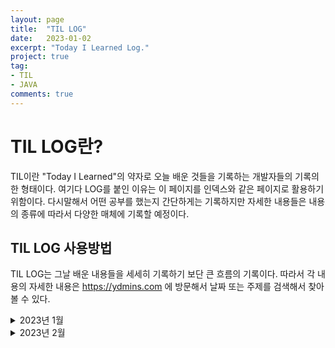 ```yaml
---
layout: page
title:  "TIL LOG"
date:   2023-01-02
excerpt: "Today I Learned Log."
project: true
tag:
- TIL
- JAVA
comments: true
---
```



# TIL LOG란?
TIL이란 "Today I Learned"의 약자로 오늘 배운 것들을 기록하는 개발자들의 기록의 한 형태이다. 여기다 LOG를 붙인 이유는 이 페이지를 인덱스와 같은 페이지로 활용하기 위함이다. 다시말해서 어떤 공부를 했는지 간단하게는 기록하지만 자세한 내용들은 내용의 종류에 따라서 다양한 매체에 기록할 예정이다.

## TIL LOG 사용방법
TIL LOG는 그날 배운 내용들을 세세히 기록하기 보단 큰 흐름의 기록이다. 따라서 각 내용의 자세한 내용은 https://ydmins.com 에 방문해서 날짜 또는 주제를 검색해서 찾아볼 수 있다.

<details>
<summary>2023년 1월</summary>
<div markdown="1">       
#### 2023-01-02 MON
1. 패스트캠퍼스 - 스프링의 정석 강의를 들었다.
  - MySQL 작동안하는 이슈가 있었다.
  - Bean 관련 또는 3과 전체 복습이 필요해 보인다.

2. GITHUB을 이용해서 TIL용 블로그를 만들었다.
  - 개발 공부 일기쓰듯이 사용할 계획이다.
    
#### 2023-01-03 TUE
1. 스프링의 정석 Chpater3 처음부터 다시 듣기 시작했다.
  - Spring DI에 대해 배우기 시작했다.
  - 변경에 유리한 코드를 작성하기 위해 분리를 잘 해야 한다. 분리하는 방법에는 3가지가 있다. 
    1. 변하는 것과 변하지 않는 것을 구분
    2. 관심사에 따라서 구분
    3. 중복코드를 분리
  - Properties 객체는 파일을 불러오고 저장하는 등에 편리함이 있어서 사용한다.
2. ydmins.github.io 수정했다.
  - 어제 처음으로 github.io 블로그를 만들 때는 많이 낯설었는데 오늘은 확실히 좀 더 보였다. 확실히 할수록 나아진다.

#### 2023-01-04 WED
1. 스프링의 정석 Chapter3 Spring DI 개념을 이해하기 위한 기초강의를 다 들었다.
    - 객체 컨테이너 (ApplicationContext)에 대해 배웠다.
        - 객체들을 Map에 넣어두고 사용하는 기능이다.
        - 객체를 자동으로 등록하는 @Component
        - 객체를 이름을 이용해 자동으로 찾아서 연결해주는 @Resource
        - 객체를 타입을 이용해서 자동으로 찾아서 연결해주는 @Autowired 를 알게되었다.
        - Annotaion 사용시 장점
            - 작성해야 할 코드 줄어든다. -> 관리해야 할 코드 줄어든다. & 실수가 줄어든다
    

  - 아직 Spring DI를 잘 이해 못한것 같다.

#### 2023-01-05 THU
1. 스프링의 정석 Chpater3 Spring DI 개념을 제대로 들어가기전 일단 한 번 써보기를 했다.
    - xml 파일을 이용해서 Beans 태그 내에 Bean들을 정의해 보았다.
        - Bean 태그 사이에 내용들
            - property
                Setter가 정의되어 있을 경우에 사용 가능하다.
            - contructor-arg
                생성자가 선언되어 있을 경우에 사용 가능하다.
    - 강의를 듣는 내내 bean을 왜 굳이 만드는 것일까?란 물음이 계속 들었다.
        - 다음 강의 초반 부분만 살짝 들었는데, Bean이라는 것이 재사용 가능한 Component, 상태(Intance Variable), Getter, Setter, No-Args-Constroctor를 따로 저장해 둔 것이라고 한다. 즉, 오늘까지 이해한 바로는 계속 사용해야 할 것들을 콩속에 넣어두고 필요할 때마다 꺼내쓰도록 만든것이 bean이라는 것이다.
    

#### 2023-01-06 Fri
1. 스프링 정석 Chapter3 Spring DI 개념을 제대로 시작했다.
    - Bean은 Spring Container가 관리하는 객체이다.
    - Spring Container는 Bean의 저장소이자 관리자(생성, 소멸, 연결)이다.
2. Application Context에 대해서 배웠다.
    - TIL을 기록하다 보니 Spring Container에서 왜 갑자기 Application Context로 넘어왔는지 모른다는 점을 발견했다.
    - 줄여서 AC라고한다.
    
#### 2023-01-07 Sat
1. 스프링 정석 Chapter3 Spring DI 강의를 다 들었다.
    - 지난번에 파악을 못한 ApplicationContext를 이해하게 됐다.
        - XMl을 이용해서 ApplicationContext에 저장할 Bean들을 설정한다.
        - @Component Annotation을 사용하면 XML을 작성하지 않고 ApplicationContext에 Bean을 설정할 수 있다.
        - @Autowired 또는 @Resource를 사용하면 ApplicationContext에 저장되어있는 객체를 주입해서 사용할 수 있다.
            - @Autowired는 타입으로 객체를 검색한다. 만약 같은 타입의 객체가 여러개 있다면 이름이 같은 것을 찾는다.
            - @Resource는 이름으로 객체를 검색한다. 일치하는 이름의 객체가 없다면 예외가 발생한다.
    - Spring DI란
        - ApplicationContext에 저장되어 있는 Bean을 호출할 때 Bean이 사용할 객체를 전달해 주는 것을 "의존성 주입 (Dependency Injction)"이라 한다.
        - 즉, DI의 의존성은 Bean의 관점이다.

#### 2023-01-09 Mon
1. 스프링 정석 Chpater2 관심사의 분리와 MVC 패턴에 대한 강의를 들었다.
    - 코드를 입력, 처리, 출력으로 분리 시켜 작성하는 코드는 처리에 집중할 수 있다.
    - 이 때 처리부분의 코드를 Controller라고 한다. 
    - Controller에서 처리한 결과를 Model 객체에 담아둔다.
    - 이 Model의 데이터를 기반으로 View 영역이 결과물을 출력해준다.
    - MVC란?
        - 관심사의 분리를 통해 코드를 Controller(처리영역)과 View(출력영역)으로 나누고 그 두 영역에 데이터를 전달하기 위해 Model이라는 데이터 전달 객체를 도입한 코딩 방식이다.
    
#### 2023-01-10 Tue
1. 스프링 정석 Chpater2 서블릿과 JSP에 대해한 강의를 들었다.
    - Servlet은 Spring의 Controller와 RequestMapping을 함께 쓰는 것과 같다.
    - JSP는 요청시 Servlet으로 변환된다.
    - Servlet에 대해서 여러가지를 배웠지만 Servlet자체가 무엇인지에 대한 답은 찾지 못했다.
    - 내장객체 (Implicit Obejcts)에 대해서 배웠다.
    
#### 2023-01-11 Wed
1. 스프링 정석 Chapter2 쿠키와 세션에 대한 강의를 들었다.
    - 쿠키는 브라우저에서 생성하여 브라우저에 저장하고 서버와 주고 받는 데이터 모음이다.
    - 세션은 서버에서 생성하여 서버에 저장하고 전달받은 쿠키와 비교하여 사용하는 데이터 모음이다.
    
#### 2023-01-12 Thu
1. 스프링 정석 Chapter2 예외처리에 대한 강의를 들었다.
    - 예외처리를 처리하는 방법이 여러가지가 있다.
        1. try-catch
        2. 클래스 내에 @ExceptionHamdler를 이용한 처리 메서드 생성하기
        3. 새로운 클래스를 만들어 2에서와 같은 ExceptionHandler-method를 생성한다.
           이 때 @ControllerAdvice를 붙여주면 여러 클래스에서 발생하는 Exception을 한 번에 처리할 수 있다. 
            - @ControllerAdvice : 모든 클래스의 Exception을 처리
            - @ControllerAdvice("패키지 패스") : 특정 패스 내의 클래스에서 발생하는 Exception을 처리
        4. Error.jsp : 에러를 띄우는 view 파일을 만든뒤 속성에 isErrorPage="true"를 추가하면 자동으로 에러를 처리해준다.
        5. web.xml에 error-page 속성을 이용해 상태 코드별 띄울 view를 설정할 수 있다.
        6. servlet-context.xml에 SimpleMappingExceptionResolver를 추가해
            - View by Exception
            - Status code by View
           를 설정할 수 있다.
    
#### 2023-01-13 Fri
1. 스프링 정석 Chapter3 Spring으로 DB 연결하는 방법에 대한 강의를 들었다.
     - JDBC를 이용하는 방법과 Spring JDBC를 이용하는 방법
        - JDBC를 사용하면 DriveManager를 사용한다.
        - Spring JDBC를 사용하면 DriverManagerDataSource를 사용한다.
     - Spring JDBC : Bean에 연결 정보를 저장해 두고 사용할 수 있다.
2. 스프링 정석 Chapter3 Spring으로 DB (MySQL)을 다루면서 TDD사용을 배웠다.
     - 인스턴스 객체로 사용되는 DataSource 객체는 테스트 메서드들이 공유해서 사용하지 않는다.
     - 모든 테스트 들은 서로 독립적이어야 하고 실행 횟수에 상관없이 항상 성공해야 한다.
    
#### 2023-01-16 Mon
1. 스프링 정석 Chapter2 DispatcherServlet에 대한 강의를 들었다.
    - DispatcherServlet의 요청 처리 과정
        - 요청을 HandlerMapping에서 어떤 메서드로 처리할지 참조한다.
        - 처리할 메서드를 HandlerAdaptor를 통해 호출하고 결과로 Model과 출력에 사용할 View 이름을 받는다.
        - 이 View 이름을 이용해 ViewResolver에서 정확한 파일정보를 참조한다.
        - 여태까지 취합한 결과 Model,ViewFile 정보를 JstlView를 통해 Response 객체로 만들고 이를 Client로 보낸다.
    - DoDispatch
        - DispatcherServlet이 요청을 처리하는 일련의 과정을 처리하는 DispatcherServlet 내의 메서드이다.
    
#### 2023-01-17 Tue
1. 스프링의 정석 Chapter3 DAO에 대한 강의를 들었다.
    - DAO
        - Data Access Object
        - Table당 하나의 DAO가 존재한다.
        - DAO는 인터페이스로 구현하고 구현체는 DaoImpliment로 분리해서 구현한다.
    
#### 2023-01-21 Sat
1. 스프링 완전판 초격차 강의 Chapter1 Todo 리스트 만들기 강의를 들었다.
    - Modle, Repository, Serice, Controller를 한 번 빠르게 만들어보았다.
    - 빠르게 만들어 보니, Spring Boot로 웹을 구성하는 전체 그림을 그려볼 수 있어서 좋은 복습이었다.
    - RequestMapping("/") 하나를 이용해 GET, POST, PATCH, DELETE를 모두 활용하니 많은 기능을 Path 하나로 구현할 수 있었다.
    
#### 2023-01-25 Wed
1. 스프링의 정석 Chapter3 Transaction, Commit, Rollback에 대한 강의를 들었다.
    - Transaction : 더이상 나눌 수 없는 작업의 단위
    - Commit : 가공한 데이터를 DB에 반영하기
    - Rollback : 데이터 가공 중 직전 커밋상태로 되돌리기 (커밋을 잘못한 걸 알아챈 걸 되돌리는 것이 아니다.)
    - Transaction은 ACID를 따라야 한다.
        - Atomity : 원자성
        - Consistensy : 일관성
        - Isolation : 고립성
        - Durability
    - Isolation Level
        - Transaction은 독립적으로 수행되어야 하지만 DB의 성능 및 사용자의 편의를 위해 그 고립의 정도 (독립의 정도)를 조절할 수 있다.
            - READ UNCOMMITED : 커밋되지 않은 데이터도 읽을 수 있다. (고립도 최저)
            - READ COMMITED : 커밋된 데이터만 읽을 수 있다.
            - REPEATABLE READ : 자신의 Transaction이 시작 될 때의 데이터를 Transaction이 끝날 때까지 반복적으로 읽을 수 있다. 즉 Transacion이 진행중일 떄 반영된 DB의 데이터를 읽어들이지 않는다.
            - SERIALIZABLE : 한 번에 하나의 Transaction만 수행한다. 이론적으로 가장 이상적인 고립도이다. (고립되 최고)

#### 2023-01-26 Thu
1. 스프링의 정석 Chapter3 : AOP에 대한 강의 중 맛보기 부분만 들었다.
    - AOP는 동적으로 메서드에 코드를 삽입하는 기술이다.
    - 삽입할 코드를 분리시켜 작성한 클래스를 advice라 부른다.
    - 코드는 메서드의 맨 앞 또는 맨 뒤에만 삽입 가능하고 위치에 따른 명칭이 있다.
        - 맨 앞에 주입 : before-advice
        - 맨 뒤에 주입 : after-advice
        - 맨 앞과 맨 뒤 모두 주입 : around-advice
    
#### 2023-01-30 Mon
1. 스프링의 정석 Chapter3 : AOP와 @Trnasactional에 대해 공부중이다.
    - AOP = Asepct Oriented Programming = 관점 지향 프로그래밍
        - Cross-Cutting Concerns (= 횡단 관심사)를 분리하여 중복제거한다.
    - 분리한 코드를 실행하는 과정에서 동적으로 주입해주다. 이를 AOP라고 한다.
    - 용어
        - Advice : 부가기능로 분리해낸 코드를 말한다.
        - Target : Advice를 주입할 객체를 말한다.
        - Join Point : Target내에서 실제로 Advice가 주입될 대상(메서드)를 말한다.
        - Proxy : 동적으로 Advice가 Target내의 Join Point에 주입되어 마치 원래 하나의 객체였던 것처럼 보이는 순간의 객체를 Proxy라고 한다.
        - Weaving : Proxy를 만드는 과정을 Weaving이라고 한다.
        - Pointcut : join point를 특정하기 위해 정의한 패턴을 포인트 컷이라고 한다.
2. @Transactional
    - @Transactional 애너테이션이 붙은 Scope내의 모든 기능들이 성공적으로 수행됐을 경우에만 결과로 반영한다.
</div>
    </details>
    <details>
<summary>2023년 2월</summary>
<div markdown="1">       
#### 2023-02-02 Thu
1. 스프링의 정석 Chapter3 : Transaction 적용하는 실습을 했다.
    - TrnasacionManager
        - Tx를 적용하기 위해서는 TransactionManager 객체를 만들어야 한다.
        - TransactionManger를 이용해 TransactionStatus 객체에 Tx 정보를 담는다.
        - try-catch문에서 try 부분에 Tx로 묶을 일련의 과정 및 메서드들을 전부 담는다.
            - 모두가 성공적으로 이루어지면 TransactionManager를 이용해 TransactionStatus 객체를 Commit 한다.
            - 실패시 catch문이 받아서 TransactionManager를 이용해 TransactionStatus 객체를 Rollback 한다.
    - DataSourceUtils를 이용한 Connection 생성
        - Tx으로 묶여 있는 모든 메서드는 하나의 Connection을 공유해야 한다. 때문에 기존에 DataSource객체를 이용한 방식에서 DataSourceUtils를 활용한 Connection 생성 방식으로 변경해 줘야 한다.
    
#### 2023-02-08 Wed
1. 스프링의 정석 Chapter3 : @Transactional 완광했다.
    - @Transactional의 속성에 대해서 공부했다.
        - 그 중 Propagation에 대해서 알아봤다.
            - REQUIRED (Default) : 진행 중인 Tx의 요소로가 된다.
            - REQUIRES_NEW : 메인 Tx와 독립적인 Tx를 실행한다.
            - NESTED : REQUIRES_NEW와 동일하지만 메인 Tx가 Rollback시 함께 Rollback된다. 반대는 REQUIRES_NEW와 마찬가지로 성립하지 않는다.
            - SUPPORTS : 메인 Tx가 있다면 요소가 되지만, 없다면 Tx 수행 없이 진행한다.
            - MANDATORY : 메인 Tx 내에서만 작동하고 그렇지 않으면 예외를 발생한다.
            - NOT_SUPPORTED : Tx 적용 없이 실행하지만, 메인 Tx가 수행중이라면 일시정지(Suspend) 시킨다.
            - NEVER : Tx 적용 없이 실행하지만, 메인 Tx가 수행중이면 예외를 발생시킨다.
    
#### 2023-02-09 Thu
1. 스프링의 정석 Chapter4 : MyBatis 강의 듣기 시작했다.
    - MyBatis란
        - SQL Mapping Framework
            - SQL을 별도 XML 파일로 분리해 사용할 수 있도록 한다.
    

#### 2023-02-13 Mon
1. 스프링의 정석 Chapter4 : MyBatis 강의를 들었다.
    - MyBatis를 활용해 Mapper.xml을 작성하여 DAO를 작성했다.
        - Dao는 인터페이스로 구현한다.
        - DaoImpl로 Dao구현체를 구현한다. 이 때 실제 구현은 데이터를 DB에서 불러오고 반환하는 것은 Mapper.xml이 SQL문을 이용해 담당하고, DaoImpl은 Mapper에 있는 함수 select 등과 같은 태그를 호출하면서 필요한 인자를 전달하는 역할을 한다.
    
#### 2023-02-14 Tue
1. 스프링의 정석 Chapter4 : 페이징 공부
    
   
#### 2023-02-15 Wed
1. 스프링의 정석 Chapter4 : 게시판 만들기 공부중
    - 페이징, 목록으로 이동, 삭제 실습을 했다.
    
#### 2023-02-16 Thu
1. 스프링의 정석 Chapter4 : 글쓰기, 글 수정 기능을 공부했다.
    - RedirectAttribute
        - RedirectAttribute.addFlashAttribute()를 사용하면 session에 데이터를 저장했다가 사용후 바로 삭제하기 때문에 정보를 은닉해서 전달하는 효과가 있다.
    - Page번호, 주고 받은 데이터를 실패페이지에도 읽을 때와 같이 넘겨주면 데이터 유실을 막을 수 있다.
    
#### 2023-02-17 Fri
1. 검색기능 구현을 위해 조건절 SQL 실습
    
#### 2023-02-21 Tue
1. 검색기능 구현 실습 완료
</div>
</details>
